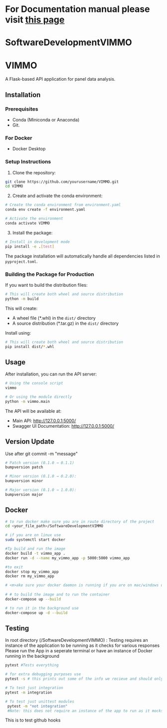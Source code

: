 # For Documentation manual please visit [this page](https://softwaredevelopmentvimmo.readthedocs.io/en/latest/)

# SoftwareDevelopmentVIMMO

# VIMMO

A Flask-based API application for panel data analysis.

## Installation

### Prerequisites

- Conda (Miniconda or Anaconda)
- Git.
### For Docker
- Docker Desktop

### Setup Instructions

1. Clone the repository:
```bash
git clone https://github.com/yourusername/VIMMO.git
cd VIMMO
```

2. Create and activate the conda environment:
```bash
# Create the conda environment from environment.yaml
conda env create -f environment.yaml

# Activate the environment
conda activate VIMMO
```

3. Install the package:
```bash
# Install in development mode
pip install -e .[test]
```

The package installation will automatically handle all dependencies listed in `pyproject.toml`.

### Building the Package for Production

If you want to build the distribution files:
```bash
# This will create both wheel and source distribution
python -m build
```

This will create:
- A wheel file (*.whl) in the `dist/` directory
- A source distribution (*.tar.gz) in the `dist/` directory

Install using:
```bash
# This will create both wheel and source distribution
pip install dist/*.whl
```

## Usage

After installation, you can run the API server:
```bash
# Using the console script
vimmo

# Or using the module directly
python -m vimmo.main
```

The API will be available at:
- Main API: http://127.0.0.1:5000/
- Swagger UI Documentation: http://127.0.0.1:5000/


## Version Update
Use after git commit -m "message"
```bash
# Patch version (0.1.0 → 0.1.1) 
bumpversion patch

# Minor version (0.1.0 → 0.2.0):
bumpversion minor

# Major version (0.1.0 → 1.0.0):
bumpversion major
```

## Docker
```bash
# to run docker make sure you are in route directory of the project
cd <your_file_path>/SoftwareDevelopmentVIMMO

# if you are on linux use
sudo systemctl start docker

#Tp build and run the image
docker build -t vimmo_app .
docker run -d --name my_vimmo_app -p 5000:5000 vimmo_app

#to exit
docker stop my_vimmo_app
docker rm my_vimmo_app

# <m>ake sure your docker daemon is running if you are on mac/windows use docker desktop
  
# # to build the image and to run the container 
docker-compose up --build

# to run it in the background use
docker-compose up -d --build
````

## Testing

In root directory (<path>/SoftwareDevelopmentVIMMO) :
Testing requires an instance of the application to be running as it checks for various responses
Please run the App in a seperate terminal or have an instance of Docker running in the background
```bash
pytest #Tests everything

# for extra debugging purposes use 
pytest -s # this prints out some of the info we recieve and should only be used for debugging purposes e.g, change in panelapp or variant validator.

# To test just integration
pytest -m integration

# To test just unittest modules
 pytest -m "not integration"
 #Note: this does not require an instance of the app to run as it mocks responses with dummy data
```
This is to test github hooks
